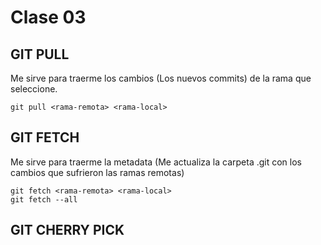 # Clase 03

## GIT PULL
Me sirve para traerme los cambios (Los nuevos commits) de la rama que seleccione.

    git pull <rama-remota> <rama-local>

## GIT FETCH
Me sirve para traerme la metadata (Me actualiza la carpeta .git con los cambios que sufrieron las ramas remotas)

    git fetch <rama-remota> <rama-local>
    git fetch --all

## GIT CHERRY PICK